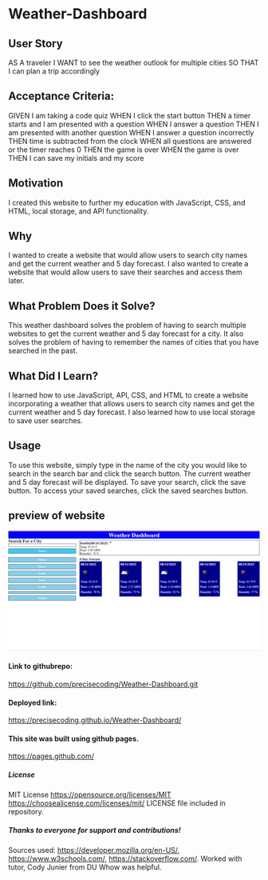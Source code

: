 # Weather-Dashboard

## User Story

AS A traveler
I WANT to see the weather outlook for multiple cities
SO THAT I can plan a trip accordingly

## Acceptance Criteria:

GIVEN I am taking a code quiz
WHEN I click the start button
THEN a timer starts and I am presented with a question
WHEN I answer a question
THEN I am presented with another question
WHEN I answer a question incorrectly
THEN time is subtracted from the clock
WHEN all questions are answered or the timer reaches 0
THEN the game is over
WHEN the game is over
THEN I can save my initials and my score

## Motivation

I created this website to further my education with JavaScript, CSS, and HTML, local storage, and API functionality.

## Why

I wanted to create a website that would allow users to search city names and get the current weather and 5 day forecast. I also wanted to create a website that would allow users to save their searches and access them later.

## What Problem Does it Solve?

This weather dashboard solves the problem of having to search multiple websites to get the current weather and 5 day forecast for a city. It also solves the problem of having to remember the names of cities that you have searched in the past.

## What Did I Learn?

I learned how to use JavaScript, API, CSS, and HTML to create a website incorporating a weather that allows users to search city names and get the current weather and 5 day forecast. I also learned how to use local storage to save user searches.

## Usage

To use this website, simply type in the name of the city you would like to search in the search bar and click the search button. The current weather and 5 day forecast will be displayed. To save your search, click the save button. To access your saved searches, click the saved searches button.

## preview of website

![Screenshot of the Weather Dashboard](./Assets/weatherdashboardscreenshot.png)

#### Link to githubrepo: 
<https://github.com/precisecoding/Weather-Dashboard.git>

#### Deployed link: 
<https://precisecoding.github.io/Weather-Dashboard/>

#### This site was built using github pages.
<https://pages.github.com/>

##### License
MIT License
<https://opensource.org/licenses/MIT>
<https://choosealicense.com/licenses/mit/>
LICENSE file included in repository.

##### Thanks to everyone for support and contributions!
Sources used:
<https://developer.mozilla.org/en-US/>, <https://www.w3schools.com/>, <https://stackoverflow.com/>. Worked with tutor, Cody Junier from DU Whow was helpful.
